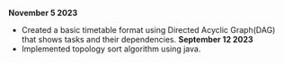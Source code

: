 **November 5 2023**
- Created a basic timetable format using Directed Acyclic Graph(DAG) that shows tasks and their dependencies.
**September 12 2023**
- Implemented topology sort algorithm using java.

